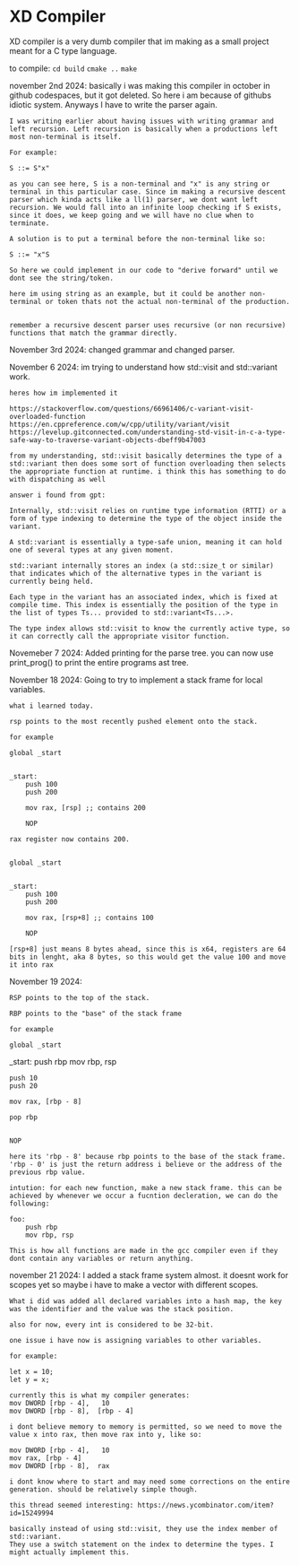 # XD Compiler
XD compiler is a very dumb compiler that im making as a small project meant for a C type language.

to compile:
    `cd build`
    `cmake ..`
    `make`

november 2nd 2024:
    basically i was making this compiler in october in github codespaces, but it got deleted. So here i am because of githubs idiotic system. Anyways I have to write the parser again.

    I was writing earlier about having issues with writing grammar and left recursion. Left recursion is basically when a productions left most non-terminal is itself. 

    For example:

    S ::= S"x"

    as you can see here, S is a non-terminal and "x" is any string or terminal in this particular case. Since im making a recursive descent parser which kinda acts like a ll(1) parser, we dont want left recursion. We would fall into an infinite loop checking if S exists, since it does, we keep going and we will have no clue when to terminate. 

    A solution is to put a terminal before the non-terminal like so:

    S ::= "x"S

    So here we could implement in our code to "derive forward" until we dont see the string/token.

    here im using string as an example, but it could be another non-terminal or token thats not the actual non-terminal of the production.


    remember a recursive descent parser uses recursive (or non recursive) functions that match the grammar directly.


November 3rd 2024:
    changed grammar and changed parser.


November 6 2024:
    im trying to understand how std::visit and std::variant work.

    heres how im implemented it

    https://stackoverflow.com/questions/66961406/c-variant-visit-overloaded-function
    https://en.cppreference.com/w/cpp/utility/variant/visit
    https://levelup.gitconnected.com/understanding-std-visit-in-c-a-type-safe-way-to-traverse-variant-objects-dbeff9b47003

    from my understanding, std::visit basically determines the type of a std::variant then does some sort of function overloading then selects the appropriate function at runtime. i think this has something to do with dispatching as well

    answer i found from gpt:

    Internally, std::visit relies on runtime type information (RTTI) or a form of type indexing to determine the type of the object inside the variant.

    A std::variant is essentially a type-safe union, meaning it can hold one of several types at any given moment.

    std::variant internally stores an index (a std::size_t or similar) that indicates which of the alternative types in the variant is currently being held.

    Each type in the variant has an associated index, which is fixed at compile time. This index is essentially the position of the type in the list of types Ts... provided to std::variant<Ts...>.
    
    The type index allows std::visit to know the currently active type, so it can correctly call the appropriate visitor function.

Novemeber 7 2024:
    Added printing for the parse tree. you can now use print_prog() to print the entire programs ast tree.


November 18 2024:
    Going to try to implement a stack frame for local variables.

    what i learned today.

    rsp points to the most recently pushed element onto the stack.

    for example

    global _start


    _start:
        push 100
        push 200

        mov rax, [rsp] ;; contains 200

        NOP

    rax register now contains 200.


    global _start


    _start:
        push 100
        push 200

        mov rax, [rsp+8] ;; contains 100

        NOP

    [rsp+8] just means 8 bytes ahead, since this is x64, registers are 64 bits in lenght, aka 8 bytes, so this would get the value 100 and move it into rax


November 19 2024:

    RSP points to the top of the stack. 

    RBP points to the "base" of the stack frame

    for example

    global _start

_start:
    push rbp
    mov rbp, rsp

    push 10
    push 20
    
    mov rax, [rbp - 8]

    pop rbp


    NOP

    here its 'rbp - 8' because rbp points to the base of the stack frame. 'rbp - 0' is just the return address i believe or the address of the previous rbp value.

    intution: for each new function, make a new stack frame. this can be achieved by whenever we occur a fucntion decleration, we can do the following:
    
    foo:
        push rbp
        mov rbp, rsp

    This is how all functions are made in the gcc compiler even if they dont contain any variables or return anything.

november 21 2024:
    I added a stack frame system almost. it doesnt work for scopes yet so maybe i have to make a vector with different scopes.

    What i did was added all declared variables into a hash map, the key was the identifier and the value was the stack position.

    also for now, every int is considered to be 32-bit.

    one issue i have now is assigning variables to other variables.

    for example:

    let x = 10;
    let y = x;

    currently this is what my compiler generates:
    mov DWORD [rbp - 4],   10
    mov DWORD [rbp - 8],  [rbp - 4]

    i dont believe memory to memory is permitted, so we need to move the value x into rax, then move rax into y, like so:

    mov DWORD [rbp - 4],   10
    mov rax, [rbp - 4]
    mov DWORD [rbp - 8],  rax

    i dont know where to start and may need some corrections on the entire generation. should be relatively simple though.

    this thread seemed interesting: https://news.ycombinator.com/item?id=15249994

    basically instead of using std::visit, they use the index member of std::variant.
    They use a switch statement on the index to determine the types. I might actually implement this.
